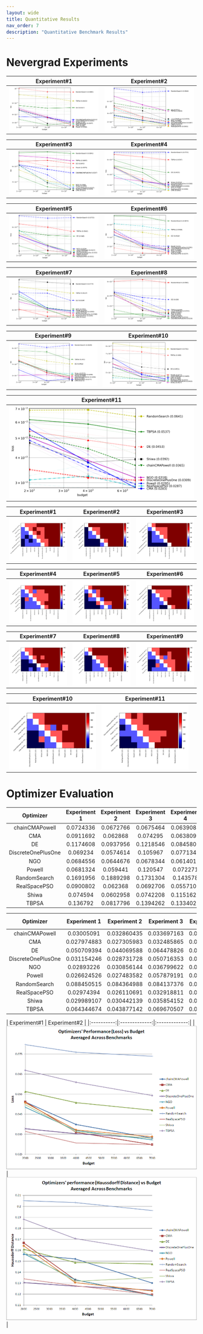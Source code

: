 ```yaml
---
layout: wide
title: Quantitative Results
nav_order: 7
description: "Quantitative Benchmark Results"
---
```


# Nevergrad Experiments

| Experiment#1   |      Experiment#2      |
|:----------:|:-------------:|
| ![exp1](./assets/images/nevergrad/plots/perfcap_experiment1_plots/xpresults.png) | ![exp2](./assets/images/nevergrad/plots/perfcap_experiment2_plots/xpresults.png) | 

| Experiment#3 | Experiment#4 | 
|:----------:|:-------------:|
| ![exp3](./assets/images/nevergrad/plots/perfcap_experiment3_plots/xpresults.png) | ![exp4](./assets/images/nevergrad/plots/perfcap_experiment4_plots/xpresults.png) |

| Experiment#5 | Experiment#6 |
|:----------:|:-------------:|
| ![exp5](./assets/images/nevergrad/plots/perfcap_experiment5_plots/xpresults.png) | ![exp6](./assets/images/nevergrad/plots/perfcap_experiment6_plots/xpresults.png) |

| Experiment#7 | Experiment#8 |
|:----------:|:-------------:|
| ![exp7](./assets/images/nevergrad/plots/perfcap_experiment7_plots/xpresults.png) | ![exp8](./assets/images/nevergrad/plots/perfcap_experiment8_plots/xpresults.png) | 

|Experiment#9 | Experiment#10 |
|:----------:|:-------------:|
![exp9](./assets/images/nevergrad/plots/perfcap_experiment9_plots/xpresults.png) | ![exp10](./assets/images/nevergrad/plots/perfcap_experiment10_plots/xpresults.png) |

| Experiment#11 |
|:----------:|
|  ![exp11](./assets/images/nevergrad/plots/perfcap_experiment11_plots/xpresults.png) |


| Experiment#1   |      Experiment#2      |  Experiment#3 |
|:----------:|:-------------:|:-------------:|
| ![exp1](./assets/images/nevergrad/plots/perfcap_experiment1_plots/fight_all.png) | ![exp2](./assets/images/nevergrad/plots/perfcap_experiment2_plots/fight_all.png) | ![exp3](./assets/images/nevergrad/plots/perfcap_experiment3_plots/fight_all.png) |

| Experiment#4 | Experiment#5 | Experiment#6 |
|:----------:|:-------------:|:-------------:|
| ![exp4](./assets/images/nevergrad/plots/perfcap_experiment4_plots/fight_all.png) | ![exp5](./assets/images/nevergrad/plots/perfcap_experiment5_plots/fight_all.png) | ![exp6](./assets/images/nevergrad/plots/perfcap_experiment6_plots/fight_all.png) |

| Experiment#7 | Experiment#8 |Experiment#9 |
|:----------:|:-------------:|:-------------:|
| ![exp7](./assets/images/nevergrad/plots/perfcap_experiment7_plots/fight_all.png) | ![exp8](./assets/images/nevergrad/plots/perfcap_experiment8_plots/fight_all.png) | ![exp9](./assets/images/nevergrad/plots/perfcap_experiment9_plots/fight_all.png) |

| Experiment#10 | Experiment#11 | |
|:----------:|:-------------:|:-------------:|
| ![exp10](./assets/images/nevergrad/plots/perfcap_experiment10_plots/fight_all.png) | ![exp11](./assets/images/nevergrad/plots/perfcap_experiment11_plots/fight_all.png) | |


# Optimizer Evaluation

|      Optimizer     | Experiment 1 | Experiment 2 | Experiment 3 | Experiment 4 | Experiment 5 | Experiment 6 | Experiment 7 | Experiment 8 | Experiment 9 | Experiment 10 | Experiment 11 |   Average   |
|:------------------:|:------------:|:------------:|:------------:|:------------:|:------------:|:------------:|:------------:|:------------:|:------------:|:-------------:|:-------------:|:-----------:|
|   chainCMAPowell   |   0.0724336  |   0.0672766  |   0.0675464  |   0.0639084  |   0.1030412  |   0.1079386  |   0.117855   |   0.0596122  |   0.063053   |    0.546589   |   0.1624202   |  0.1301522  |
|         CMA        |   0.0911692  |   0.062868   |   0.074295   |   0.0638098  |   0.1051516  |   0.1045234  |   0.0953772  |   0.0605216  |   0.0594324  |   0.5387744   |   0.0566894   | 0.119328364 |
|         DE         |   0.1174608  |   0.0937956  |   0.1218546  |   0.0845802  |   0.1194798  |   0.123284   |   0.1510724  |   0.0777086  |   0.0902226  |   0.5370548   |   0.1063716   |   0.147535  |
| DiscreteOnePlusOne |   0.069234   |   0.0574614  |   0.105967   |   0.0771348  |   0.1106782  |   0.112026   |   0.1106452  |   0.0511622  |   0.0564046  |   0.5333806   |   0.0761212   | 0.123655927 |
|         NGO        |   0.0684556  |   0.0644676  |   0.0678344  |   0.0614018  |   0.0962354  |   0.1132592  |   0.1142464  |   0.0564634  |   0.0557566  |   0.5425878   |   0.0631132   | 0.118529218 |
|       Powell       |   0.0681324  |   0.059441   |   0.120547   |   0.072271   |   0.107089   |   0.106975   |   0.0909236  |   0.0535914  |   0.0565156  |    0.540221   |   0.0752414   | 0.122813491 |
|    RandomSearch    |   0.1691956  |   0.1889298  |   0.1731304  |   0.143578   |   0.1923638  |   0.165337   |   0.2072466  |   0.1373134  |   0.159975   |   0.4813262   |   0.1394988   | 0.196172236 |
|    RealSpacePSO    |   0.0900802  |   0.062368   |   0.0692706  |   0.0557102  |   0.106084   |   0.1134556  |   0.1024502  |   0.0574036  |   0.0646598  |   0.5358488   |   0.0575894   | 0.119538218 |
|        Shiwa       |   0.074594   |   0.0602958  |   0.0742208  |   0.1151622  |   0.101695   |   0.1086356  |   0.103481   |    0.05109   |   0.0668824  |    0.546559   |   0.1833744   | 0.135090018 |
|        TBPSA       |   0.136792   |   0.0817796  |   0.1394262  |   0.1334024  |   0.1548958  |   0.1423274  |   0.147837   |   0.0786588  |   0.1028986  |   0.4793322   |   0.1560274   | 0.159397945 |


|      Optimizer     | Experiment 1 | Experiment 2 | Experiment 3 | Experiment 4 | Experiment 5 | Experiment 6 | Experiment 7 | Experiment 8 | Experiment 9 | Experiment 10 | Experiment 11 |   Average   |
|:------------------:|:------------:|:------------:|:------------:|:------------:|:------------:|:------------:|:------------:|:------------:|:------------:|:-------------:|:-------------:|:-----------:|
|   chainCMAPowell   |  0.03005091  |  0.032860435 |  0.033697163 |  0.029372694 |  0.032697009 |  0.027373593 |  0.038265084 |  0.025222044 |  0.029795447 |  0.046894385  |  0.036503023  | 0.032975617 |
|         CMA        |  0.027974883 |  0.027305983 |  0.032485865 |  0.026055774 |  0.031286074 |  0.024607294 |  0.033187973 |  0.023339747 |  0.027279522 |  0.044915026  |  0.028308075  | 0.029704202 |
|         DE         |  0.050709394 |  0.044069588 |  0.064478826 |  0.042255676 |  0.048016047 |  0.041784488 |  0.050930477 |  0.03599406  |  0.040248565 |  0.053122074  |  0.045266358  | 0.046988687 |
| DiscreteOnePlusOne |  0.031154246 |  0.028731728 |  0.050716353 |  0.030833819 |  0.03197141  |  0.028069598 |  0.036798789 |  0.021856009 |  0.028609374 |  0.043465894  |  0.030881741  | 0.033008087 |
|         NGO        |  0.02893226  |  0.030856144 |  0.036799622 |  0.028842288 |  0.032763347 |  0.026898743 |  0.039294621 |  0.02452022  |  0.028338952 |  0.044408531  |  0.031775586  | 0.032130029 |
|       Powell       |  0.026624526 |  0.027483582 |  0.057879191 |  0.030058885 |  0.031916212 |  0.029975103 |  0.039116111 |  0.022498073 |  0.028863262 |  0.047237909  |  0.029480917  | 0.033739434 |
|    RandomSearch    |  0.088450515 |  0.084364988 |  0.084137376 |  0.073059696 |  0.075539094 |  0.067152652 |  0.077407405 |  0.058136344 |  0.064862259 |  0.076059411  |  0.064058029  | 0.073929797 |
|    RealSpacePSO    |  0.02974394  |  0.026110691 |  0.032918811 |  0.026582084 |  0.031092976 |  0.023749758 |  0.034467898 |  0.022177071 |  0.027694323 |  0.043718564  |  0.028725434  | 0.029725595 |
|        Shiwa       |  0.029989107 |  0.030442139 |  0.035854152 |  0.031325774 |  0.032663181 |  0.026518686 |  0.037352712 |  0.024697134 |  0.031306676 |  0.042707948  |  0.039220132  | 0.032916149 |
|        TBPSA       |  0.064344674 |  0.043877142 |  0.069670507 |  0.059741623 |  0.054157782 |  0.050795536 |  0.061386211 |  0.026785022 |  0.045028812 |  0.067978396  |  0.053731953  | 0.054317969 |

| Experiment#1   |      Experiment#2      |
|:----------:|:-------------:|:-------------:|
| ![LossVSBudget](./assets/images/quantitative/loss_vs_budget.png) | ![HausVSBudget](./assets/images/quantitative/hauss_vs_budget.png) |
